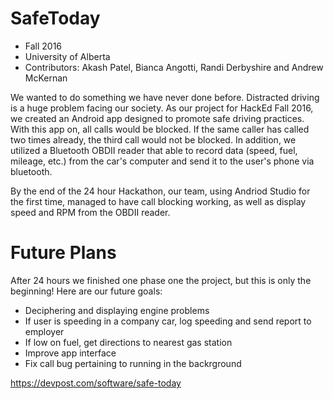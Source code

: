 # SafeToday #

- Fall 2016
- University of Alberta
- Contributors: Akash Patel, Bianca Angotti, Randi Derbyshire and Andrew McKernan 

We wanted to do something we have never done before. Distracted driving is a huge problem facing our society. As our project for HackEd Fall 2016, we created an Android app designed to promote safe driving practices. With this app on, all calls would be blocked. If the same caller has called two times already, the third call would not be blocked. In addition, we utilized a Bluetooth OBDII reader that able to record data (speed, fuel, mileage, etc.) from the car's computer and send it to the user's phone via bluetooth. 

By the end of the 24 hour Hackathon, our team, using Andriod Studio for the first time, managed to have call blocking working, as well as display speed and RPM from the OBDII reader. 

# Future Plans
After 24 hours we finished one phase one the project, but this is only the beginning! Here are our future goals:
- Deciphering and displaying engine problems
- If user is speeding in a company car, log speeding and send report to employer
- If low on fuel, get directions to nearest gas station
- Improve app interface
- Fix call bug pertaining to running in the backrground 

https://devpost.com/software/safe-today
